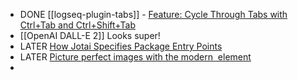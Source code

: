 - DONE [[logseq-plugin-tabs]] - [Feature: Cycle Through Tabs with Ctrl+Tab and Ctrl+Shift+Tab](https://github.com/pengx17/logseq-plugin-tabs/issues/22)
- [[OpenAI DALL-E 2]] Looks super!
- LATER [How Jotai Specifies Package Entry Points](https://blog.axlight.com/posts/how-jotai-specifies-package-entry-points/)
- LATER [Picture perfect images with the modern <img> element](https://stackoverflow.blog/2022/03/28/picture-perfect-images-with-the-modern-element/)
-